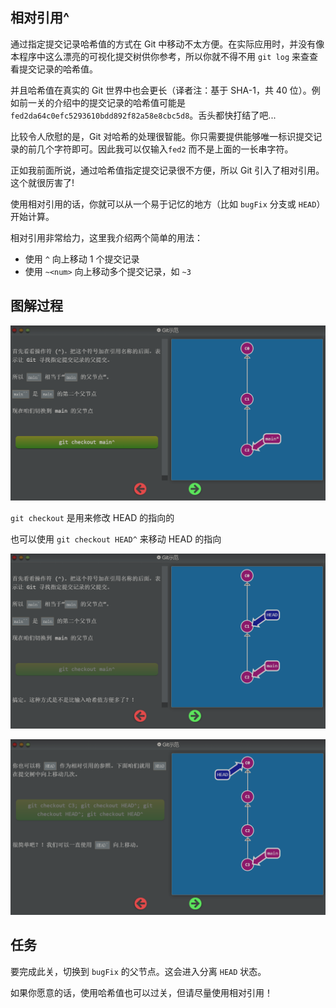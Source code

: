 ## 相对引用^

通过指定提交记录哈希值的方式在 Git 中移动不太方便。在实际应用时，并没有像本程序中这么漂亮的可视化提交树供你参考，所以你就不得不用 `git log` 来查查看提交记录的哈希值。

并且哈希值在真实的 Git 世界中也会更长（译者注：基于 SHA-1，共 40 位）。例如前一关的介绍中的提交记录的哈希值可能是 `fed2da64c0efc5293610bdd892f82a58e8cbc5d8`。舌头都快打结了吧...

比较令人欣慰的是，Git 对哈希的处理很智能。你只需要提供能够唯一标识提交记录的前几个字符即可。因此我可以仅输入`fed2` 而不是上面的一长串字符。

正如我前面所说，通过哈希值指定提交记录很不方便，所以 Git 引入了相对引用。这个就很厉害了!

使用相对引用的话，你就可以从一个易于记忆的地方（比如 `bugFix` 分支或 `HEAD`）开始计算。

相对引用非常给力，这里我介绍两个简单的用法：

- 使用 `^` 向上移动 1 个提交记录
- 使用 `~<num>` 向上移动多个提交记录，如 `~3`



## 图解过程

![image-20220701174905863](02-%E7%9B%B8%E5%AF%B9%E5%BC%95%E7%94%A8%5E.assets/image-20220701174905863.png)

`git checkout` 是用来修改 HEAD 的指向的

也可以使用 `git checkout HEAD^` 来移动 HEAD 的指向

![image-20220701174932413](02-%E7%9B%B8%E5%AF%B9%E5%BC%95%E7%94%A8%5E.assets/image-20220701174932413.png)

![image-20220701175053903](02-%E7%9B%B8%E5%AF%B9%E5%BC%95%E7%94%A8%5E.assets/image-20220701175053903.png)



## 任务

要完成此关，切换到 `bugFix` 的父节点。这会进入分离 `HEAD` 状态。

如果你愿意的话，使用哈希值也可以过关，但请尽量使用相对引用！



